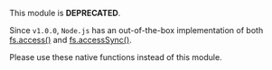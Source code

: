 This module is **DEPRECATED**.

Since `v1.0.0`, `Node.js` has an out-of-the-box implementation of both
[fs.access()](https://nodejs.org/api/fs.html#fs_fs_access_path_mode_callback) and
[fs.accessSync()](https://nodejs.org/api/fs.html#fs_fs_accesssync_path_mode).

Please use these native functions instead of this module.
